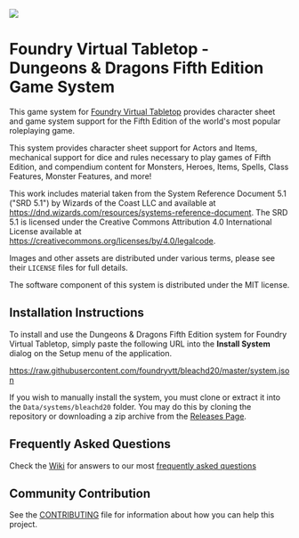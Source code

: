 ![](https://github.com/foundryvtt/bleachd20/blob/master/ui/official/bleachd20-repo.jpg?raw=true)

# Foundry Virtual Tabletop - Dungeons & Dragons Fifth Edition Game System

This game system for [Foundry Virtual Tabletop](http://foundryvtt.com) provides character sheet and game system 
support for the Fifth Edition of the world's most popular roleplaying game.

This system provides character sheet support for Actors and Items, mechanical support for dice and rules necessary to
play games of Fifth Edition, and compendium content for Monsters, Heroes, Items, Spells, Class Features, Monster 
Features, and more!

This work includes material taken from the System Reference Document 5.1 ("SRD 5.1") by Wizards of the Coast LLC and available at https://dnd.wizards.com/resources/systems-reference-document. The SRD 5.1 is licensed under the Creative Commons Attribution 4.0 International License available at https://creativecommons.org/licenses/by/4.0/legalcode.

Images and other assets are distributed under various terms, please see their `LICENSE` files for full details.

The software component of this system is distributed under the MIT license.

## Installation Instructions

To install and use the Dungeons & Dragons Fifth Edition system for Foundry Virtual Tabletop, simply paste the following URL into the 
**Install System** dialog on the Setup menu of the application.

https://raw.githubusercontent.com/foundryvtt/bleachd20/master/system.json

If you wish to manually install the system, you must clone or extract it into the `Data/systems/bleachd20` folder. You
may do this by cloning the repository or downloading a zip archive from the
[Releases Page](https://github.com/foundryvtt/bleachd20/releases).

## Frequently Asked Questions  
Check the [Wiki](../../wiki) for answers to our most [frequently asked questions](../../wiki/faq)

## Community Contribution

See the [CONTRIBUTING](/CONTRIBUTING.md) file for information about how you can help this project.
